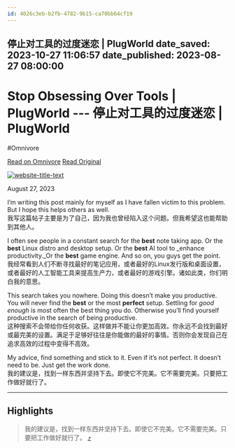 ```yaml
---
id: 4026c3eb-b2fb-4782-9b15-ca70bb64cf19
---
```


 停止对工具的过度迷恋 | PlugWorld
date_saved: 2023-10-27 11:06:57
date_published: 2023-08-27 08:00:00
---

# Stop Obsessing Over Tools | PlugWorld --- 停止对工具的过度迷恋 | PlugWorld
#Omnivore

[Read on Omnivore](https://omnivore.app/me/stop-obsessing-over-tools-plug-world-plug-world-18b6f1966dd)
[Read Original](https://plug-world.com/posts/stop-obsessing-over-tools)

[![website-title-text](https://proxy-prod.omnivore-image-cache.app/0x0,sdojKcf9cLPJ-U9MTZHjpZ7H_ZEjts7Vc_utNuM58veo/https://plug-world.com/images/icons/website-title.gif)](https://plug-world.com/)

August 27, 2023

I’m writing this post mainly for myself as I have fallen victim to this problem. But I hope this helps others as well.  
我写这篇帖子主要是为了自己，因为我也曾经陷入这个问题。但我希望这也能帮助到其他人。

I often see people in a constant search for the **best** note taking app. Or the **best** Linux distro and desktop setup. Or the **best** AI tool to _enhance productivity._Or the **best** game engine. And so on, you guys get the point.  
我经常看到人们不断寻找最好的笔记应用，或者最好的Linux发行版和桌面设置，或者最好的人工智能工具来提高生产力，或者最好的游戏引擎。诸如此类，你们明白我的意思。

This search takes you nowhere. Doing this doesn’t make you productive. You will never find the **best** or the most **perfect** setup. Settling for _good enough_ is most often the best thing you do. Otherwise you’ll find yourself productive in the search of being productive.  
这种搜索不会带给你任何收获。这样做并不能让你更加高效。你永远不会找到最好或最完美的设置。满足于足够好往往是你能做的最好的事情。否则你会发现自己在追求高效的过程中变得不高效。

My advice, find something and stick to it. Even if it’s not perfect. It doesn’t need to be. Just get the work done.  
我的建议是，找到一样东西并坚持下去。即使它不完美。它不需要完美。只要把工作做好就行了。

---

## Highlights

> 我的建议是，找到一样东西并坚持下去。即使它不完美。它不需要完美。只要把工作做好就行了。 [⤴️](https://omnivore.app/me/stop-obsessing-over-tools-plug-world-plug-world-18b6f1966dd#082fd113-ae46-47ff-ad54-bb9b80f277a3) 

